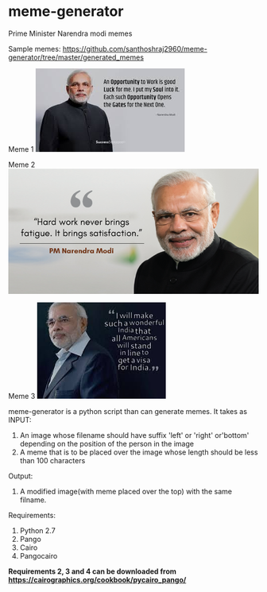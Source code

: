 # meme-generator
Prime Minister Narendra modi memes

Sample memes: https://github.com/santhoshraj2960/meme-generator/tree/master/generated_memes


Meme 1
![Image of social media scheduler](https://github.com/santhoshraj2960/meme-generator/blob/master/generated_memes/modi_left_2.jpeg)


Meme 2
![Image of social media scheduler](https://github.com/santhoshraj2960/meme-generator/blob/master/generated_memes/modi_right_3.png)


Meme 3
![Image of social media scheduler](https://github.com/santhoshraj2960/meme-generator/blob/master/generated_memes/modi_left_4.jpg)


meme-generator is a python script than can generate memes. It takes as
INPUT:
 1. An image whose filename should have suffix 'left' or 'right' or'bottom' depending on the position of the person in the image
 2. A meme that is to be placed over the image whose length should be less than 100 characters

Output:
 1. A modified image(with meme placed over the top) with the same filname.
 
 Requirements:
 1) Python 2.7
 2) Pango
 3) Cairo
 4) Pangocairo
 
 **Requirements 2, 3 and 4 can be downloaded from https://cairographics.org/cookbook/pycairo_pango/**
